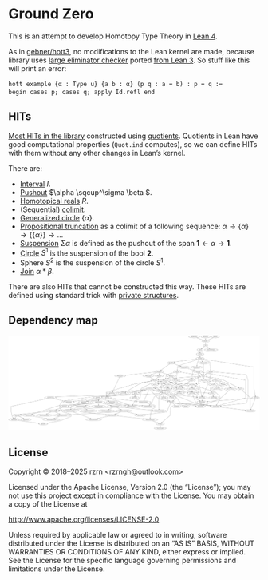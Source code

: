 # Ground Zero

This is an attempt to develop Homotopy Type Theory in [Lean 4](https://github.com/leanprover/lean4/).

As in [gebner/hott3](https://github.com/gebner/hott3), no modifications to the Lean kernel are made, because library uses [large eliminator checker](https://github.com/rzrn/ground_zero/blob/master/GroundZero/Meta/HottTheory.lean) ported [from Lean 3](https://github.com/gebner/hott3/blob/master/src/hott/init/meta/support.lean). So stuff like this will print an error:

```lean
hott example {α : Type u} {a b : α} (p q : a = b) : p = q :=
begin cases p; cases q; apply Id.refl end
```

## HITs

[Most HITs in the library](https://github.com/rzrn/lean/tree/master/ground_zero/HITs) constructed using [quotients](https://leanprover.github.io/theorem_proving_in_lean/axioms_and_computation.html#quotients). Quotients in Lean have good computational properties (`Quot.ind` computes), so we can define HITs with them without any other changes in Lean’s kernel.

There are:

* [Interval](https://github.com/rzrn/ground_zero/blob/master/GroundZero/HITs/Interval.lean) $I$.
* [Pushout](https://github.com/rzrn/ground_zero/blob/master/GroundZero/HITs/Pushout.lean) $\alpha \sqcup^\sigma \beta $.
* [Homotopical reals](https://github.com/rzrn/ground_zero/blob/master/GroundZero/HITs/Reals.lean) $R$.
* (Sequential) [colimit](https://github.com/rzrn/ground_zero/blob/master/GroundZero/HITs/Colimit.lean).
* [Generalized circle](https://github.com/rzrn/ground_zero/blob/master/GroundZero/HITs/Generalized.lean) $\{\alpha\}$.
* [Propositional truncation](https://github.com/rzrn/ground_zero/blob/master/GroundZero/HITs/Merely.lean) as a colimit of a following sequence:
  $` \alpha \rightarrow \{\alpha\} \rightarrow \{\{\alpha\}\} \rightarrow \ldots `$
* [Suspension](https://github.com/rzrn/ground_zero/blob/master/GroundZero/HITs/Suspension.lean) $\Sigma \alpha$ is defined as the pushout of the span $\mathbf{1} \leftarrow \alpha \rightarrow \mathbf{1}$.
* [Circle](https://github.com/rzrn/ground_zero/blob/master/GroundZero/HITs/Circle.lean) $S^1$ is the suspension of the bool $\mathbf{2}$.
* Sphere $S^2$ is the suspension of the circle $S^1$.
* [Join](https://github.com/rzrn/ground_zero/blob/master/GroundZero/HITs/Join.lean) $\alpha \ast \beta$.

There are also HITs that cannot be constructed this way. These HITs are defined using standard trick with [private structures](https://github.com/rzrn/ground_zero/blob/master/GroundZero/HITs/Trunc.lean).

## Dependency map

![dependency map](pictures/dependency-map.svg "dependency map")


## License

Copyright © 2018–2025 rzrn &lt;rzrngh@outlook.com&gt;

Licensed under the Apache License, Version 2.0 (the “License”);
you may not use this project except in compliance with the License.
You may obtain a copy of the License at

http://www.apache.org/licenses/LICENSE-2.0

Unless required by applicable law or agreed to in writing, software
distributed under the License is distributed on an “AS IS” BASIS,
WITHOUT WARRANTIES OR CONDITIONS OF ANY KIND, either express or implied.
See the License for the specific language governing permissions and
limitations under the License.
